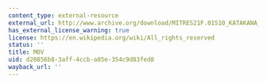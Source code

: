 ```yaml
---
content_type: external-resource
external_url: http://www.archive.org/download/MITRES21F.01S10_KATAKANA_EXERCISES/6b5.mov
has_external_license_warning: true
license: https://en.wikipedia.org/wiki/All_rights_reserved
status: ''
title: MOV
uid: d20856b8-3aff-4ccb-a05e-354c9d83fed8
wayback_url: ''
---
```

